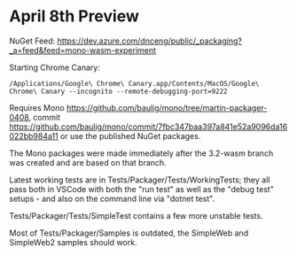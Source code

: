 April 8th Preview
=================

NuGet Feed:
https://dev.azure.com/dnceng/public/_packaging?_a=feed&feed=mono-wasm-experiment

Starting Chrome Canary:

`/Applications/Google\ Chrome\ Canary.app/Contents/MacOS/Google\ Chrome\ Canary --incognito --remote-debugging-port=9222`

Requires Mono https://github.com/baulig/mono/tree/martin-packager-0408, commit
https://github.com/baulig/mono/commit/7fbc347baa397a841e52a9096da16022bb984a11
or use the published NuGet packages.

The Mono packages were made immediately after the 3.2-wasm branch was created and
are based on that branch.

Latest working tests are in Tests/Packager/Tests/WorkingTests; they all pass both
in VSCode with both the "run test" as well as the "debug test" setups - and also on
the command line via "dotnet test".

Tests/Packager/Tests/SimpleTest contains a few more unstable tests.

Most of Tests/Packager/Samples is outdated, the SimpleWeb and SimpleWeb2 samples
should work.